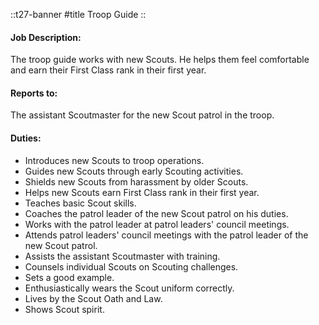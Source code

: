 
::t27-banner
#title
Troop Guide
::

#### Job Description:
The troop guide works with new Scouts. He helps them feel comfortable and earn their First Class rank in their first year.

#### Reports to:
The assistant Scoutmaster for the new Scout patrol in the troop.

#### Duties:
- Introduces new Scouts to troop operations.
- Guides new Scouts through early Scouting activities.
- Shields new Scouts from harassment by older Scouts.
- Helps new Scouts earn First Class rank in their first year.
- Teaches basic Scout skills.
- Coaches the patrol leader of the new Scout patrol on his duties.
- Works with the patrol leader at patrol leaders' council meetings.
- Attends patrol leaders' council meetings with the patrol leader of the new Scout patrol.
- Assists the assistant Scoutmaster with training.
- Counsels individual Scouts on Scouting challenges.
- Sets a good example.
- Enthusiastically wears the Scout uniform correctly.
- Lives by the Scout Oath and Law.
- Shows Scout spirit.
